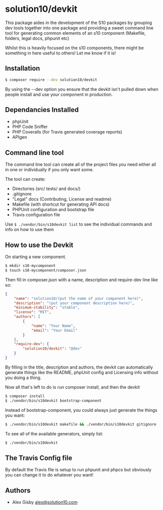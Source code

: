 # solution10/devkit

This package aides in the development of the S10 packages by grouping dev tools together into one package and providing
a sweet command line tool for generating common elements of an s10 component (Makefile, folders, legal docs, phpunit etc)

Whilst this is heavily focused on the s10 components, there might be something in here useful to others! Let me know if it is!

## Installation

```sh
$ composer require --dev solution10/devkit
```

By using the --dev option you ensure that the devkit isn't pulled down when people install and use your component in production.

## Dependancies Installed

- phpUnit
- PHP Code Sniffer
- PHP Coveralls (for Travis generated coverage reports)
- APIgen

## Command line tool

The command line tool can create all of the project files you need either all in one or individually if you only want some.

The tool can create:

- Directories (src/ tests/ and docs/)
- .gitignore
- "Legal" docs (Contributing, License and readme)
- Makefile (with shortcut for generating API docs)
- PHPUnit configuration and bootstrap file
- Travis configuration file

Use `$ ./vendor/bin/s10devkit list` to see the individual commands and info on how to use them

## How to use the Devkit

On starting a new component.

```sh
$ mkdir s10-mycomponent
$ touch s10-mycomponent/composer.json
```

Then fill in composer.json with a name, description and require-dev line like so:

```json
{
    "name": "solution10/(put the name of your component here)",
    "description": "(put your component description here)",
    "minimum-stability": "stable",
    "license": "MIT",
    "authors": [
        {
            "name": "Your Name",
            "email": "Your Email"
        }
    ],
    "require-dev": {
        "solution10/devkit": "@dev"
    }
}

```

By filling in the title, description and authors, the devkit can automatically generate things like the README,
phpUnit config and Licensing info without you doing a thing.

Now all that's left to do is run composer install, and then the devkit

```sh
$ composer install
$ ./vendor/bin/s10devkit bootstrap-component
```

Instead of bootstrap-component, you could always just generate the things you want:

```sh
$ ./vendor/bin/s10devkit makefile && ./vendor/bin/s10devkit gitignore
```

To see all of the available generators, simply list:

```sh
$ ./vendor/bin/s10devkit
```

## The Travis Config file

By default the Travis file is setup to run phpunit and phpcs but obviously you can change it to do whatever you want!

## Authors

- Alex Gisby <alex@solution10.com>
